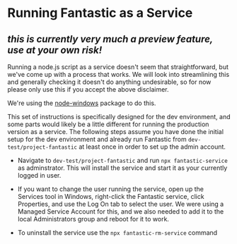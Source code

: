# Running Fantastic as a Service

## *this is currently very much a preview feature, use at your own risk!*

Running a node.js script as a service doesn't seem that straightforward, but we've come up with a process that works. We will look into streamlining this and generally checking it doesn't do anything undesirable, so for now please only use this if you accept the above disclaimer.

We're using the [node-windows](https://www.npmjs.com/package/node-windows) package to do this.

This set of instructions is specifically designed for the dev environment, and some parts would likely be a little different for running the production version as a service. The following steps assume you have done the initial setup for the dev environment and already run Fantastic from `dev-test/project-fantastic` at least once in order to set up the admin account.

- Navigate to `dev-test/project-fantastic` and run `npx fantastic-service` as adminstrator. This will install the service and start it as your currently logged in user.

- If you want to change the user running the service, open up the Services tool in Windows, right-click the Fantastic service, click Properties, and use the Log On tab to select the user. We were using a Managed Service Account for this, and we also needed to add it to the local Administrators group and reboot for it to work.

- To uninstall the service use the `npx fantastic-rm-service` command